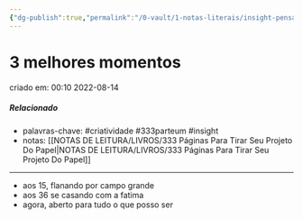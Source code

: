 ```yaml
---
{"dg-publish":true,"permalink":"/0-vault/1-notas-literais/insight-pensamento-e-meditacao/3-melhores-momentos/","tags":["criatividade","333parteum","insight"],"dgHomeLink":true,"dgShowLocalGraph":true,"dgShowFileTree":true,"dgEnableSearch":true}
---
```


# 3 melhores momentos
criado em: 00:10 2022-08-14

##### Relacionado
- palavras-chave: #criatividade #333parteum #insight 
-  notas: [[NOTAS DE LEITURA/LIVROS/333 Páginas Para Tirar Seu Projeto Do Papel\|NOTAS DE LEITURA/LIVROS/333 Páginas Para Tirar Seu Projeto Do Papel]]

---
- aos 15, flanando por campo grande
- aos 36 se casando com a fatima
- agora, aberto para tudo o que posso ser
